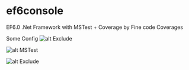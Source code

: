 # ef6console

EF6.0 .Net Framework with MSTest + Coverage by Fine code Coverages

Some Config
![alt Exclude]([http://url/to/img.png](https://github.com/quinndam113/ef6console/blob/master/Config-FineCodeCoverage-Exclude.png?raw=true))

![alt MSTest]([[http://url/to/img.png](https://github.com/quinndam113/ef6console/blob/master/Config-FineCodeCoverage-Exclude.png?raw=true](https://github.com/quinndam113/ef6console/blob/master/Config-FineCodeCoverage-MSTest.png?raw=true)))

![alt Exclude]([[http://url/to/img.png](https://github.com/quinndam113/ef6console/blob/master/Config-FineCodeCoverage-Exclude.png?raw=true](https://github.com/quinndam113/ef6console/blob/master/Config-FineCodeCoverage.png?raw=true)))
